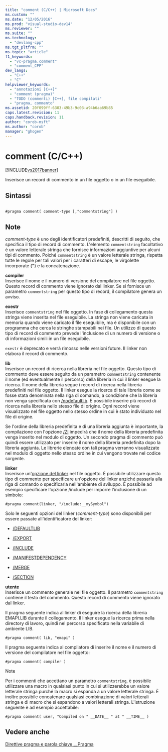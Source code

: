 ```yaml
---
title: "comment (C/C++) | Microsoft Docs"
ms.custom: ""
ms.date: "12/05/2016"
ms.prod: "visual-studio-dev14"
ms.reviewer: ""
ms.suite: ""
ms.technology: 
  - "devlang-cpp"
ms.tgt_pltfrm: ""
ms.topic: "article"
f1_keywords: 
  - "vc-pragma.comment"
  - "comment_CPP"
dev_langs: 
  - "C++"
  - "C"
helpviewer_keywords: 
  - "annotazioni [C++]"
  - "comment (pragma)"
  - "TODO (commenti) [C++], file compilati"
  - "pragma, commento"
ms.assetid: 20f099ff-6303-49b3-9c03-a94b6aa69b85
caps.latest.revision: 11
caps.handback.revision: 11
author: "corob-msft"
ms.author: "corob"
manager: "ghogen"
---
```

# comment (C/C++)
[!INCLUDE[vs2017banner](../assembler/inline/includes/vs2017banner.md)]

Inserisce un record di commento in un file oggetto o in un file eseguibile.  
  
## Sintassi  
  
```  
  
#pragma comment( comment-type [,"commentstring"] )  
```  
  
## Note  
 *comment\-type* è uno degli identificatori predefiniti, descritti di seguito, che specifica il tipo di record di commento.  L'elemento `commentstring` facoltativo è un valore letterale stringa che fornisce informazioni aggiuntive per alcuni tipi di commento.  Poiché `commentstring` è un valore letterale stringa, rispetta tutte le regole per tali valori per i caratteri di escape, le virgolette incorporate \(**"**\) e la concatenazione.  
  
 **compiler**  
 Inserisce il nome e il numero di versione del compilatore nel file oggetto.  Questo record di commento viene ignorato dal linker.  Se si fornisce un parametro `commentstring` per questo tipo di record, il compilatore genera un avviso.  
  
 **exestr**  
 Inserisce `commentstring` nel file oggetto.  In fase di collegamento questa stringa viene inserita nel file eseguibile.  La stringa non viene caricata in memoria quando viene caricato il file eseguibile, ma è disponibile con un programma che cerca le stringhe stampabili nei file.  Un utilizzo di questo tipo di record di commento prevede l'inclusione di un numero di versione o di informazioni simili in un file eseguibile.  
  
 `exestr` è deprecato e verrà rimosso nelle versioni future. Il linker non elabora il record di commento.  
  
 **lib**  
 Inserisce un record di ricerca nella libreria nel file oggetto.  Questo tipo di commento deve essere seguito da un parametro `commentstring` contenente il nome \(ed eventualmente il percorso\) della libreria in cui il linker esegue la ricerca.  Il nome della libreria segue i record di ricerca nella libreria predefiniti nel file oggetto. Il linker esegue la ricerca di tale libreria come se fosse stata denominata nella riga di comando, a condizione che la libreria non venga specificata con [\/nodefaultlib](../build/reference/nodefaultlib-ignore-libraries.md).  È possibile inserire più record di ricerca nella libreria nello stesso file di origine. Ogni record viene visualizzato nel file oggetto nello stesso ordine in cui è stato individuato nel file di origine.  
  
 Se l'ordine della libreria predefinita e di una libreria aggiunta è importante, la compilazione con l'opzione [\/Zl](../build/reference/zl-omit-default-library-name.md) impedirà che il nome della libreria predefinita venga inserito nel modulo di oggetto.  Un secondo pragma di commento può quindi essere utilizzato per inserire il nome della libreria predefinita dopo la libreria aggiunta.  Le librerie elencate con tali pragma verranno visualizzate nel modulo di oggetto nello stesso ordine in cui vengono trovate nel codice sorgente.  
  
 **linker**  
 Inserisce un'[opzione del linker](../build/reference/linker-options.md) nel file oggetto.  È possibile utilizzare questo tipo di commento per specificare un'opzione del linker anziché passarla alla riga di comando o specificarla nell'ambiente di sviluppo.  È possibile ad esempio specificare l'opzione \/include per imporre l'inclusione di un simbolo:  
  
```  
#pragma comment(linker, "/include:__mySymbol")  
```  
  
 Solo le seguenti opzioni del linker \(*comment\-type*\) sono disponibili per essere passate all'identificatore del linker:  
  
-   [\/DEFAULTLIB](../build/reference/defaultlib-specify-default-library.md)  
  
-   [\/EXPORT](../build/reference/export-exports-a-function.md)  
  
-   [\/INCLUDE](../build/reference/include-force-symbol-references.md)  
  
-   [\/MANIFESTDEPENDENCY](../build/reference/manifestdependency-specify-manifest-dependencies.md)  
  
-   [\/MERGE](../build/reference/merge-combine-sections.md)  
  
-   [\/SECTION](../build/reference/section-specify-section-attributes.md)  
  
 **utente**  
 Inserisce un commento generale nel file oggetto.  Il parametro `commentstring` contiene il testo del commento.  Questo record di commento viene ignorato dal linker.  
  
 Il pragma seguente indica al linker di eseguire la ricerca della libreria EMAPI.LIB durante il collegamento.  Il linker esegue la ricerca prima nella directory di lavoro, quindi nel percorso specificato nella variabile di ambiente LIB.  
  
```  
#pragma comment( lib, "emapi" )  
```  
  
 Il pragma seguente indica al compilatore di inserire il nome e il numero di versione del compilatore nel file oggetto:  
  
```  
#pragma comment( compiler )  
```  
  
> [!NOTE]
>  Per i commenti che accettano un parametro `commentstring`, è possibile utilizzare una macro in qualsiasi punto in cui si utilizzerebbe un valore letterale stringa purché la macro si espanda a un valore letterale stringa.  È inoltre possibile concatenare qualsiasi combinazione di valori letterali stringa e di macro che si espandono a valori letterali stringa.  L'istruzione seguente è ad esempio accettabile:  
  
```  
#pragma comment( user, "Compiled on " __DATE__ " at " __TIME__ )   
```  
  
## Vedere anche  
 [Direttive pragma e parola chiave \_\_Pragma](../preprocessor/pragma-directives-and-the-pragma-keyword.md)